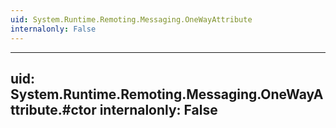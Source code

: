 ```yaml
---
uid: System.Runtime.Remoting.Messaging.OneWayAttribute
internalonly: False
---
```


---
uid: System.Runtime.Remoting.Messaging.OneWayAttribute.#ctor
internalonly: False
---
